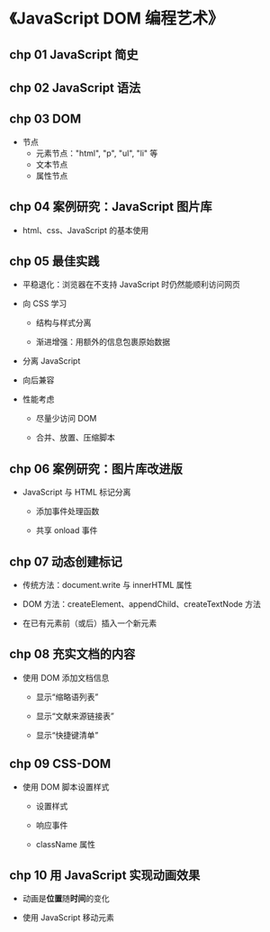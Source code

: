 # 《JavaScript DOM 编程艺术》

## chp 01 JavaScript 简史

## chp 02 JavaScript 语法

## chp 03 DOM

- 节点
  - 元素节点："html", "p", "ul", "li" 等
  - 文本节点
  - 属性节点

## chp 04 案例研究：JavaScript 图片库

- html、css、JavaScript 的基本使用

## chp 05 最佳实践

- 平稳退化：浏览器在不支持 JavaScript 时仍然能顺利访问网页

- 向 CSS 学习

  - 结构与样式分离

  - 渐进增强：用额外的信息包裹原始数据

- 分离 JavaScript

- 向后兼容

- 性能考虑

  - 尽量少访问 DOM

  - 合并、放置、压缩脚本

## chp 06 案例研究：图片库改进版

- JavaScript 与 HTML 标记分离

  - 添加事件处理函数
  
  - 共享 onload 事件

## chp 07 动态创建标记

- 传统方法：document.write 与 innerHTML 属性

- DOM 方法：createElement、appendChild、createTextNode 方法

- 在已有元素前（或后）插入一个新元素

## chp 08 充实文档的内容

- 使用 DOM 添加文档信息

  - 显示“缩略语列表”
  
  - 显示“文献来源链接表”

  - 显示“快捷键清单”

## chp 09 CSS-DOM

- 使用 DOM 脚本设置样式

  - 设置样式
  
  - 响应事件
  
  - className 属性

## chp 10 用 JavaScript 实现动画效果

- 动画是**位置**随**时间**的变化

- 使用 JavaScript 移动元素
